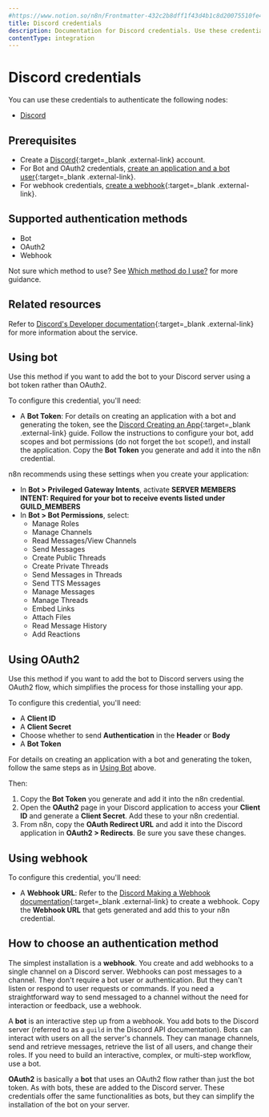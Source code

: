 ```yaml
---
#https://www.notion.so/n8n/Frontmatter-432c2b8dff1f43d4b1c8d20075510fe4
title: Discord credentials
description: Documentation for Discord credentials. Use these credentials to authenticate Discord in n8n, a workflow automation platform.
contentType: integration
---
```


# Discord credentials

You can use these credentials to authenticate the following nodes:

- [Discord](/integrations/builtin/app-nodes/n8n-nodes-base.discord/)

## Prerequisites

- Create a [Discord](https://www.discord.com/){:target=_blank .external-link} account.
- For Bot and OAuth2 credentials, [create an application and a bot user](https://discord.com/developers/docs/quick-start/getting-started#step-1-creating-an-app){:target=_blank .external-link}.
- For webhook credentials, [create a webhook](https://support.discord.com/hc/en-us/articles/228383668-Intro-to-Webhooks){:target=_blank .external-link}.

## Supported authentication methods

- Bot
- OAuth2
- Webhook

Not sure which method to use? See [Which method do I use?](#which-method-should-i-use) for more guidance.

## Related resources

Refer to [Discord's Developer documentation](https://discord.com/developers/docs/intro){:target=_blank .external-link} for more information about the service.

## Using bot

Use this method if you want to add the bot to your Discord server using a bot token rather than OAuth2.

To configure this credential, you'll need:

- A **Bot Token**: For details on creating an application with a bot and generating the token, see the [Discord Creating an App](https://discord.com/developers/docs/quick-start/getting-started#step-1-creating-an-app){:target=_blank .external-link} guide. Follow the instructions to configure your bot, add scopes and bot permissions (do not forget the `bot` scope!), and install the application. Copy the **Bot Token** you generate and add it into the n8n credential.

n8n recommends using these settings when you create your application:

- In **Bot > Privileged Gateway Intents**, activate **SERVER MEMBERS INTENT: Required for your bot to receive events listed under GUILD_MEMBERS**
- In **Bot > Bot Permissions**, select:
    - Manage Roles
    - Manage Channels
    - Read Messages/View Channels
    - Send Messages
    - Create Public Threads
    - Create Private Threads
    - Send Messages in Threads
    - Send TTS Messages
    - Manage Messages
    - Manage Threads
    - Embed Links
    - Attach Files
    - Read Message History
    - Add Reactions

## Using OAuth2

Use this method if you want to add the bot to Discord servers using the OAuth2 flow, which simplifies the process for those installing your app.

To configure this credential, you'll need:

- A **Client ID**
- A **Client Secret**
- Choose whether to send **Authentication** in the **Header** or **Body**
- A **Bot Token**

For details on creating an application with a bot and generating the token, follow the same steps as in [Using Bot](#using-bot) above.

Then:

1. Copy the **Bot Token** you generate and add it into the n8n credential.
2. Open the **OAuth2** page in your Discord application to access your **Client ID** and generate a **Client Secret**. Add these to your n8n credential.
3. From n8n, copy the **OAuth Redirect URL** and add it into the Discord application in **OAuth2 > Redirects**. Be sure you save these changes.

## Using webhook

To configure this credential, you'll need:

- A **Webhook URL**: Refer to the [Discord Making a Webhook documentation](https://support.discord.com/hc/en-us/articles/228383668-Intro-to-Webhooks){:target=_blank .external-link} to create a webhook. Copy the **Webhook URL** that gets generated and add this to your n8n credential.

## How to choose an authentication method

The simplest installation is a **webhook**. You create and add webhooks to a single channel on a Discord server. Webhooks can post messages to a channel. They don't require a bot user or authentication. But they can't listen or respond to user requests or commands. If you need a straightforward way to send messaged to a channel without the need for interaction or feedback, use a webhook.

A **bot** is an interactive step up from a webhook. You add bots to the Discord server (referred to as a `guild` in the Discord API documentation). Bots can interact with users on all the server's channels. They can manage channels, send and retrieve messages, retrieve the list of all users, and change their roles. If you need to build an interactive, complex, or multi-step workflow, use a bot.

**OAuth2** is basically a **bot** that uses an OAuth2 flow rather than just the bot token. As with bots, these are added to the Discord server. These credentials offer the same functionalities as bots, but they can simplify the installation of the bot on your server.

